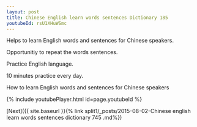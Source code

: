 ```yaml
---
layout: post
title: Chinese English learn words sentences Dictionary 185 
youtubeId: rsU1XHuWSmc
---
```

 
 
Helps to learn English words and sentences for Chinese speakers.

Opportunitiy to repeat the words sentences. 

Practice English language. 
 
10 minutes practice every day. 
 
How to learn English words and sentences for Chinese speakers 
 
{% include youtubePlayer.html id=page.youtubeId %}
 
 
[Next]({{ site.baseurl }}{% link  split1/_posts/2015-08-02-Chinese english learn words sentences dictionary 745 .md%})
 
